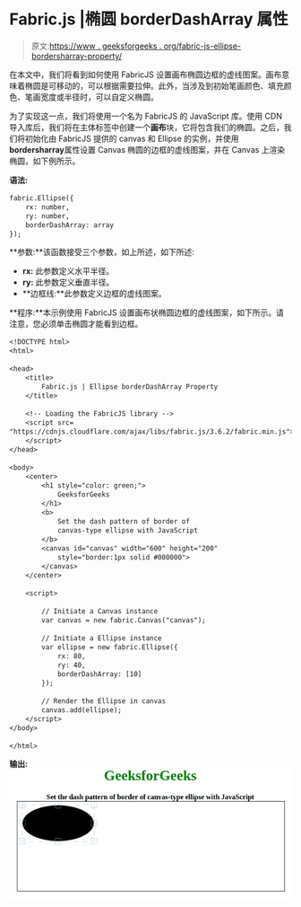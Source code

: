 # Fabric.js |椭圆 borderDashArray 属性

> 原文:[https://www . geeksforgeeks . org/fabric-js-ellipse-bordersharray-property/](https://www.geeksforgeeks.org/fabric-js-ellipse-borderdasharray-property/)

在本文中，我们将看到如何使用 FabricJS 设置画布椭圆边框的虚线图案。画布意味着椭圆是可移动的，可以根据需要拉伸。此外，当涉及到初始笔画颜色、填充颜色、笔画宽度或半径时，可以自定义椭圆。

为了实现这一点，我们将使用一个名为 FabricJS 的 JavaScript 库。使用 CDN 导入库后，我们将在主体标签中创建一个**画布**块，它将包含我们的椭圆。之后，我们将初始化由 FabricJS 提供的 canvas 和 Ellipse 的实例，并使用**bordersharray**属性设置 Canvas 椭圆的边框的虚线图案，并在 Canvas 上渲染椭圆，如下例所示。

**语法:**

```
fabric.Ellipse({
    rx: number,
    ry: number,
    borderDashArray: array
}); 
```

**参数:**该函数接受三个参数，如上所述，如下所述:

*   **rx:** 此参数定义水平半径。
*   **ry:** 此参数定义垂直半径。
*   **边框线:**此参数定义边框的虚线图案。

**程序:**本示例使用 FabricJS 设置画布状椭圆边框的虚线图案，如下所示。请注意，您必须单击椭圆才能看到边框。

```
<!DOCTYPE html>
<html>

<head>
    <title>
        Fabric.js | Ellipse borderDashArray Property
    </title>

    <!-- Loading the FabricJS library -->
    <script src=
"https://cdnjs.cloudflare.com/ajax/libs/fabric.js/3.6.2/fabric.min.js">
    </script>
</head>

<body>
    <center>
        <h1 style="color: green;">
            GeeksforGeeks
        </h1>
        <b>
            Set the dash pattern of border of 
            canvas-type ellipse with JavaScript
        </b>
        <canvas id="canvas" width="600" height="200" 
            style="border:1px solid #000000">
        </canvas>
    </center>

    <script>

        // Initiate a Canvas instance
        var canvas = new fabric.Canvas("canvas");

        // Initiate a Ellipse instance
        var ellipse = new fabric.Ellipse({
            rx: 80,
            ry: 40,
            borderDashArray: [10]
        });

        // Render the Ellipse in canvas
        canvas.add(ellipse);
    </script>
</body>

</html>
```

**输出:**
![](img/3f647a18c262b9a56633f13efd3f0e56.png)